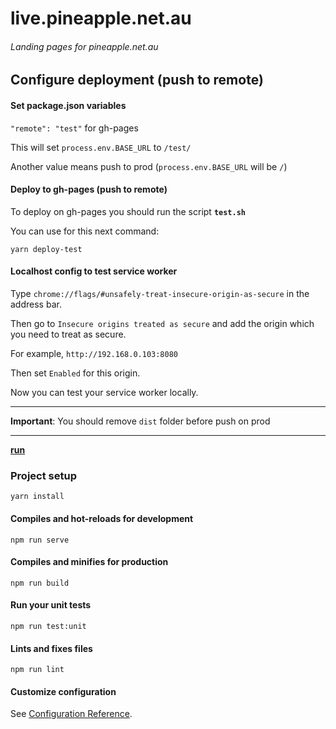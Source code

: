 # live.pineapple.net.au

###### Landing pages for pineapple.net.au

## Configure deployment (push to remote)

#### Set package.json variables

`"remote": "test"` for gh-pages

This will set `process.env.BASE_URL` to `/test/`

Another value means push to prod (`process.env.BASE_URL` will be `/`)

#### Deploy to gh-pages (push to remote)

To deploy on gh-pages you should run the script **`test.sh`**

You can use for this next command:

```
yarn deploy-test
```

#### Localhost config to test service worker

Type `chrome://flags/#unsafely-treat-insecure-origin-as-secure` in the address bar.

Then go to `Insecure origins treated as secure` and add the origin which you need to treat as secure.

For example, `http://192.168.0.103:8080`

Then set `Enabled` for this origin.

Now you can test your service worker locally.
_____________________________________________________________

**Important**: You should remove `dist` folder before push on prod
_____________________________________________________________

[**run**](https://garevna.github.io/live.pineapple.net.au)

### Project setup
```
yarn install
```

#### Compiles and hot-reloads for development
```
npm run serve
```

#### Compiles and minifies for production
```
npm run build
```

#### Run your unit tests
```
npm run test:unit
```

#### Lints and fixes files
```
npm run lint
```

#### Customize configuration
See [Configuration Reference](https://cli.vuejs.org/config/).
